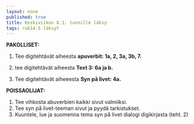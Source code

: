 ```yaml
---
layout: none
published: true
title: Keskiviikon 8.1. tunnille läksy
tags: rub14.5 läksyt
---
```

**PAKOLLISET:**

1. Tee digitehtävät aiheesta **apuverbit: 1a, 2, 3a, 3b, 7.**

2. tee digitehtävät aiheesta **Text 3: 6a ja b.**

3. Tee digitehtävät aiheeesta **Syn på livet: 4a.**

**POISSAOLIJAT:**

1. Tee vihkosta abuverbien kaikki sivut valmiiksi.
2. Tee syn på livet-teeman sivut ja pyydä tarkistukset.
3. Kuuntele, lue ja suomenna tema syn på livet dialogi digikirjasta (teht. 2)

